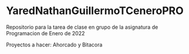 # YaredNathanGuillermoTCeneroPRO
Repositorio para la tarea de clase en grupo de la asignatura de Programacion de Enero de 2022

Proyectos a hacer: Ahorcado y Bitacora
